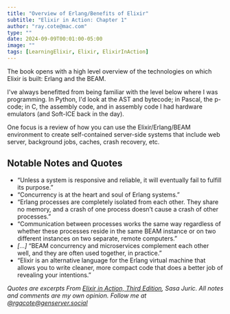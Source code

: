 ```yaml
---
title: "Overview of Erlang/Benefits of Elixir"
subtitle: "Elixir in Action: Chapter 1"
author: "ray.cote@mac.com"
type: ""
date: 2024-09-09T00:01:00-05:00
image: ""
tags: [LearningElixir, Elixir, ElixirInAction]
---
```


The book opens with a high level overview of the technologies on which Elixir is built: Erlang and the BEAM.

I've always benefitted from being familiar with the level below where I was programming.
In Python, I'd look at the AST and bytecode; in Pascal, the p-code; in C, the assembly code, and in assembly code I had hardware emulators (and Soft-ICE back in the day).

One focus is a review of how you can use the Elixir/Erlang/BEAM environment to create self-contained server-side systems that include web server, background jobs, caches, crash recovery, etc.


## Notable Notes and Quotes



<!--more-->

- “Unless a system is responsive and reliable, it will eventually fail to fulfill its purpose.”
- “Concurrency is at the heart and soul of Erlang systems.”
- “Erlang processes are completely isolated from each other. They share no memory, and a crash of one process doesn’t cause a crash of other processes.”
- “Communication between processes works the same way regardless of whether these processes reside in the same BEAM instance or on two different instances on two separate, remote computers.”
- _[…]_ “BEAM concurrency and microservices complement each other well, and they are often used together, in practice.”
- “Elixir is an alternative language for the Erlang virtual machine that allows you to write cleaner, more compact code that does a better job of revealing your intentions.”


_Quotes are excerpts From [Elixir in Action, Third Edition](https://www.manning.com/books/elixir-in-action-third-edition), Sasa Juric._
_All notes and comments are my own opinion. Follow me at [@rgacote@genserver.social](https://genserver.social/rgacote)_
